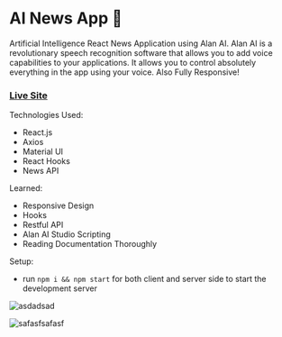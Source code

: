 # AI News App 📰

Artificial Intelligence React News Application using Alan AI. Alan AI is a revolutionary speech recognition software that allows you to add voice capabilities to your applications. It allows you to control absolutely everything in the app using your voice. Also Fully Responsive! 

### [Live Site](https://stupefied-ride-90a95b.netlify.app/)

Technologies Used: 
+ React.js
+ Axios 
+ Material UI
+ React Hooks
+ News API 

Learned: 
+ Responsive Design 
+ Hooks 
+ Restful API 
+ Alan AI Studio Scripting 
+ Reading Documentation Thoroughly 

Setup:
- run ```npm i && npm start``` for both client and server side to start the development server


![asdadsad](https://user-images.githubusercontent.com/68490255/137138220-b32a189b-cbb1-4936-948c-79db2c34fbad.jpg)

![safasfsafasf](https://user-images.githubusercontent.com/68490255/137138229-fcc66e02-b943-49b9-b461-61d3cfd4e68d.jpg)
